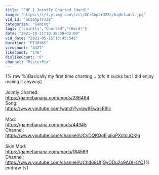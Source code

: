 ```yaml
---
title: "FNF | Jointly Charted (Hard)"
image: "https:\/\/i.ytimg.com\/vi\/GCzGhptYJZ8\/hqdefault.jpg"
vid_id: "GCzGhptYJZ8"
categories: "Gaming"
tags: ["Jointly","Charted","(Hard)"]
date: "2021-10-21T10:38:58+03:00"
vid_date: "2021-05-15T13:45:54Z"
duration: "PT3M36S"
viewcount: "4427"
likeCount: "146"
dislikeCount: "6"
channel: "MisterPix"
---
```

{% raw %}Basically my first time charting... (ofc it sucks but I did enjoy maiing it anyway)<br /><br />Jointly Charted:<br /><a rel="nofollow" target="blank" href="https://gamebanana.com/mods/286464">https://gamebanana.com/mods/286464</a><br />Song:<br /><a rel="nofollow" target="blank" href="https://www.youtube.com/watch?v=bw6EwqcR9ic">https://www.youtube.com/watch?v=bw6EwqcR9ic</a><br /><br />Mod:<br /><a rel="nofollow" target="blank" href="https://gamebanana.com/mods/44345">https://gamebanana.com/mods/44345</a><br />Channel:<br /><a rel="nofollow" target="blank" href="https://www.youtube.com/channel/UCyDQKOgEjuIiuPXctcuQKlg">https://www.youtube.com/channel/UCyDQKOgEjuIiuPXctcuQKlg</a><br /><br />Skin Mod:<br /><a rel="nofollow" target="blank" href="https://gamebanana.com/mods/184569">https://gamebanana.com/mods/184569</a><br />Channel:<br /><a rel="nofollow" target="blank" href="https://www.youtube.com/channel/UChd68UfjGyODu2o9AOI-sYQ">https://www.youtube.com/channel/UChd68UfjGyODu2o9AOI-sYQ</a>{% endraw %}
